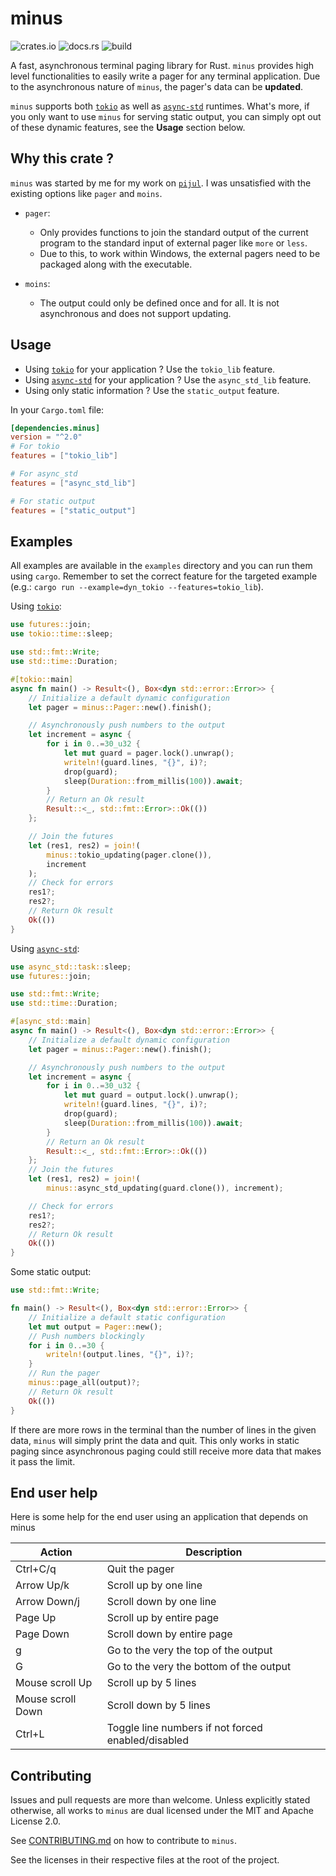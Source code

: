 # minus

![crates.io](https://img.shields.io/crates/v/minus)
![docs.rs](https://docs.rs/minus/badge.svg)
![build](https://github.com/arijit79/minus/workflows/build/badge.svg)

A fast, asynchronous terminal paging library for Rust. `minus` provides high
level functionalities to easily write a pager for any terminal application. Due
to the asynchronous nature of `minus`, the pager's data can be **updated**.

`minus` supports both [`tokio`] as well as [`async-std`] runtimes. What's more,
if you only want to use `minus` for serving static output, you can simply opt
out of these dynamic features, see the **Usage** section below.

## Why this crate ?

`minus` was started by me for my work on [`pijul`]. I was unsatisfied with the 
existing options like `pager` and `moins`.

* `pager`:
    * Only provides functions to join the standard output of the current
      program to the standard input of external pager like `more` or `less`.
    * Due to this, to work within Windows, the external pagers need to be
      packaged along with the executable.

* `moins`:
    * The output could only be defined once and for all. It is not asynchronous
      and does not support updating.

[`tokio`]: https://crates.io/crates/tokio
[`async-std`]: https://crates.io/crates/async-std
[`pijul`]: https://pijul.org/

## Usage

* Using [`tokio`] for your application ? Use the `tokio_lib` feature.
* Using [`async-std`] for your application ? Use the `async_std_lib` feature.
* Using only static information ? Use the `static_output` feature.

In your `Cargo.toml` file:

```toml
[dependencies.minus]
version = "^2.0" 
# For tokio
features = ["tokio_lib"]

# For async_std
features = ["async_std_lib"]

# For static output
features = ["static_output"]
```

## Examples

All examples are available in the `examples` directory and you can run them
using `cargo`. Remember to set the correct feature for the targeted example
(e.g.: `cargo run --example=dyn_tokio --features=tokio_lib`).

Using [`tokio`]:

```rust
use futures::join;
use tokio::time::sleep;

use std::fmt::Write;
use std::time::Duration;

#[tokio::main]
async fn main() -> Result<(), Box<dyn std::error::Error>> {
    // Initialize a default dynamic configuration
    let pager = minus::Pager::new().finish();

    // Asynchronously push numbers to the output
    let increment = async {
        for i in 0..=30_u32 {
            let mut guard = pager.lock().unwrap();
            writeln!(guard.lines, "{}", i)?;
            drop(guard);
            sleep(Duration::from_millis(100)).await;
        }
        // Return an Ok result
        Result::<_, std::fmt::Error>::Ok(())
    };

    // Join the futures
    let (res1, res2) = join!(
        minus::tokio_updating(pager.clone()),
        increment
    );
    // Check for errors
    res1?;
    res2?;
    // Return Ok result
    Ok(())
}
```

Using [`async-std`]:

```rust
use async_std::task::sleep;
use futures::join;

use std::fmt::Write;
use std::time::Duration;

#[async_std::main]
async fn main() -> Result<(), Box<dyn std::error::Error>> {
    // Initialize a default dynamic configuration
    let pager = minus::Pager::new().finish();

    // Asynchronously push numbers to the output
    let increment = async {
        for i in 0..=30_u32 {
            let mut guard = output.lock().unwrap();
            writeln!(guard.lines, "{}", i)?;
            drop(guard);
            sleep(Duration::from_millis(100)).await;
        }
        // Return an Ok result
        Result::<_, std::fmt::Error>::Ok(())
    };
    // Join the futures
    let (res1, res2) = join!(
        minus::async_std_updating(guard.clone()), increment);

    // Check for errors
    res1?;
    res2?;
    // Return Ok result
    Ok(())
}
```

Some static output:

```rust
use std::fmt::Write;

fn main() -> Result<(), Box<dyn std::error::Error>> {
    // Initialize a default static configuration
    let mut output = Pager::new();
    // Push numbers blockingly
    for i in 0..=30 {
        writeln!(output.lines, "{}", i)?;
    }
    // Run the pager
    minus::page_all(output)?;
    // Return Ok result
    Ok(())
}
```

If there are more rows in the terminal than the number of lines in the given
data, `minus` will simply print the data and quit. This only works in static
paging since asynchronous paging could still receive more data that makes it 
pass the limit.

## End user help
Here is some help for the end user using an application that depends on minus

| Action            |   Description|
| ----------        | -------------|
| Ctrl+C/q          | Quit the pager|
| Arrow Up/k        | Scroll up by one line|
| Arrow Down/j      | Scroll down by one line|
| Page Up           | Scroll up by entire page|
| Page Down         | Scroll down by entire page|
| g                 | Go to the very the top of the output|
| G                 | Go to the very the bottom of the output|
| Mouse scroll Up   | Scroll up by 5 lines
| Mouse scroll Down | Scroll down by 5 lines
| Ctrl+L            | Toggle line numbers if not forced enabled/disabled|

## Contributing

Issues and pull requests are more than welcome. Unless explicitly stated
otherwise, all works to `minus` are dual licensed under the MIT and Apache
License 2.0.

See [CONTRIBUTING.md](CONTRIBUTING.md) on how to contribute to `minus`.

See the licenses in their respective files at the root of the project.
